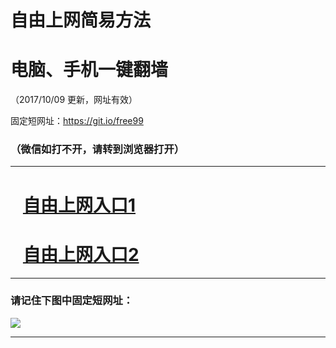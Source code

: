 ﻿# 自由上网简易方法

# 电脑、手机一键翻墙

（2017/10/09 更新，网址有效）

固定短网址：https://git.io/free99

### （微信如打不开，请转到浏览器打开）


***





# &nbsp;&nbsp; <a href="http://ft72628018.fwq-tz-1001.info/fwqtz01.html?t=100900126101 " target="_blank">自由上网入口1</a>
# &nbsp;&nbsp; <a href="http://ft2233425201.fwq-tz-1002.info/fwqtz02.html?t=10090017555 " target="_blank">自由上网入口2</a>
***

### 请记住下图中固定短网址：

<img src="https://s3-us-west-2.amazonaws.com/fwq-1001/yjfq-20170905okok.png" /> 


***

